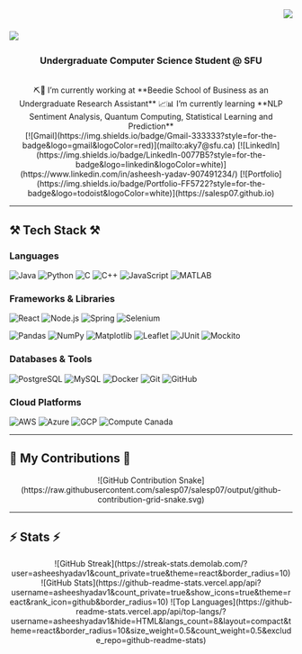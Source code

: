<img align="right" src="https://visitor-badge.laobi.icu/badge?page_id=asheeshyadav1.asheeshyadav1" />

# <div align="center">
<img src="https://readme-typing-svg.herokuapp.com/?font=Righteous&size=35&center=true&vCenter=true&width=520&height=70&duration=4000&lines=Hi+There!+👋🏾;I'm+Asheesh;Welcome+to+my+profile" />
</div>

### <div align="center">Undergraduate Computer Science Student @ SFU</div>

<br/>

<div align="center">
⛏️💎 I’m currently working at **Beedie School of Business as an Undergraduate Research Assistant**  
📈📊 I’m currently learning **NLP Sentiment Analysis, Quantum Computing, Statistical Learning and Prediction**
</div>

<div align="center"> 
  [![Gmail](https://img.shields.io/badge/Gmail-333333?style=for-the-badge&logo=gmail&logoColor=red)](mailto:aky7@sfu.ca)
  [![LinkedIn](https://img.shields.io/badge/LinkedIn-0077B5?style=for-the-badge&logo=linkedin&logoColor=white)](https://www.linkedin.com/in/asheesh-yadav-907491234/)
  [![Portfolio](https://img.shields.io/badge/Portfolio-FF5722?style=for-the-badge&logo=todoist&logoColor=white)](https://salesp07.github.io)
</div>

---

## ⚒️ Tech Stack ⚒️

### **Languages**
![Java](https://skillicons.dev/icons?i=java)
![Python](https://skillicons.dev/icons?i=python)
![C](https://skillicons.dev/icons?i=c)
![C++](https://skillicons.dev/icons?i=cpp)
![JavaScript](https://skillicons.dev/icons?i=javascript)
![MATLAB](https://skillicons.dev/icons?i=matlab)

### **Frameworks & Libraries**
![React](https://skillicons.dev/icons?i=react)
![Node.js](https://skillicons.dev/icons?i=nodejs)
![Spring](https://skillicons.dev/icons?i=spring)
![Selenium](https://skillicons.dev/icons?i=selenium)

![Pandas](https://img.shields.io/badge/Pandas-150458?style=for-the-badge&logo=pandas&logoColor=white)
![NumPy](https://img.shields.io/badge/NumPy-013243?style=for-the-badge&logo=numpy&logoColor=white)
![Matplotlib](https://img.shields.io/badge/Matplotlib-11557c?style=for-the-badge&logo=plotly&logoColor=white)
![Leaflet](https://img.shields.io/badge/Leaflet-199900?style=for-the-badge&logo=leaflet&logoColor=white)
![JUnit](https://img.shields.io/badge/JUnit-25A162?style=for-the-badge&logo=junit5&logoColor=white)
![Mockito](https://img.shields.io/badge/Mockito-4DB33D?style=for-the-badge&logo=java&logoColor=white)

### **Databases & Tools**
![PostgreSQL](https://skillicons.dev/icons?i=postgresql)
![MySQL](https://skillicons.dev/icons?i=mysql)
![Docker](https://skillicons.dev/icons?i=docker)
![Git](https://skillicons.dev/icons?i=git)
![GitHub](https://skillicons.dev/icons?i=github)

### **Cloud Platforms**
![AWS](https://img.shields.io/badge/AWS-232F3E?style=for-the-badge&logo=amazon-aws&logoColor=white)
![Azure](https://img.shields.io/badge/Azure-0078D4?style=for-the-badge&logo=microsoftazure&logoColor=white)
![GCP](https://img.shields.io/badge/GCP-4285F4?style=for-the-badge&logo=google-cloud&logoColor=white)
![Compute Canada](https://img.shields.io/badge/Compute%20Canada-2C2C2C?style=for-the-badge&logo=icloud&logoColor=white)

---

## 🐍 My Contributions 🐍

<div align="center">
![GitHub Contribution Snake](https://raw.githubusercontent.com/salesp07/salesp07/output/github-contribution-grid-snake.svg)
</div>

---

## ⚡ Stats ⚡

<div align="center">
![GitHub Streak](https://streak-stats.demolab.com/?user=asheeshyadav1&count_private=true&theme=react&border_radius=10)  
![GitHub Stats](https://github-readme-stats.vercel.app/api?username=asheeshyadav1&count_private=true&show_icons=true&theme=react&rank_icon=github&border_radius=10)  
![Top Languages](https://github-readme-stats.vercel.app/api/top-langs/?username=asheeshyadav1&hide=HTML&langs_count=8&layout=compact&theme=react&border_radius=10&size_weight=0.5&count_weight=0.5&exclude_repo=github-readme-stats)
</div>
